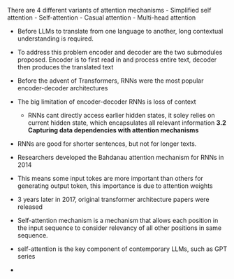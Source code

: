 There are 4 different variants of attention mechanisms
    - Simplified self attention
    - Self-attention
    - Casual attention
    - Multi-head attention


- Before LLMs to translate from one language to another, long contextual understanding is required. 
- To address this problem encoder and decoder are the two submodules proposed. Encoder is to first read in and process entire text, decoder then produces the translated text
- Before the advent of Transformers, RNNs were the most popular encoder-decoder architectures
- The big limitation of encoder-decoder RNNs is loss of context
  - RNNs cant directly access earlier hidden states, it soley relies on current hidden state, which encapsulates all relevant information
**3.2** **Capturing data dependencies with attention mechanisms**

- RNNs are good for shorter sentences, but not for longer texts. 
- Researchers developed the Bahdanau attention mechanism for RNNs in 2014
- This means some input tokes are more important than others for generating output token, this importance is due to attention weights
- 3 years later in 2017, original transformer architecture papers were released
- Self-attention mechanism is a mechanism that allows each position in the input sequence to consider relevancy of all other positions in same sequence.
- self-attention is the key component of contemporary LLMs, such as GPT series
- 